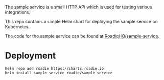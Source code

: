The sample service is a small HTTP API which is used for testing various integrations.

This repo contains a simple Helm chart for deploying the sample service on Kubernetes.

The code for the sample service can be found at [RoadiqHQ/sample-service](https://github.com/roadiehq/sample-service).

# Deployment

```shell
helm repo add roadie https://charts.roadie.io
helm install sample-service roadie/sample-service
```
